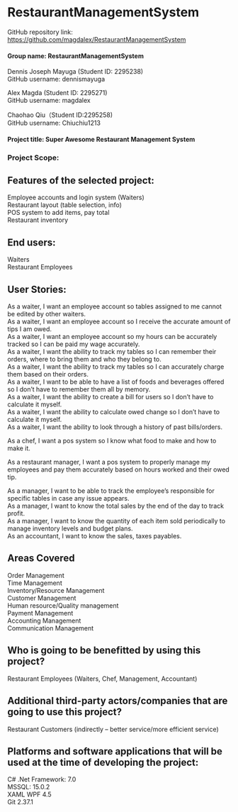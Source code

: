# RestaurantManagementSystem

GitHub repository link: https://github.com/magdalex/RestaurantManagementSystem  

#### Group name: RestaurantManagementSystem  
Dennis Joseph Mayuga (Student ID: 2295238)  
GitHub username: dennismayuga  

Alex Magda (Student ID: 2295271)  
GitHub username: magdalex  

Chaohao Qiu（Student ID:2295258)   
GitHub username: Chiuchiu1213  

#### Project title: Super Awesome Restaurant Management System  

### Project Scope:

## Features of the selected project:
Employee accounts and login system (Waiters)  
Restaurant layout (table selection, info)  
POS system to add items, pay total  
Restaurant inventory  

## End users:
Waiters  
Restaurant Employees  

## User Stories:
As a waiter, I want an employee account so tables assigned to me cannot be edited by other waiters.  
As a waiter, I want an employee account so I receive the accurate amount of tips I am owed.  
As a waiter, I want an employee account so my hours can be accurately tracked so I can be paid my wage accurately.  
As a waiter, I want the ability to track my tables so I can remember their orders, where to bring them and who they belong to.  
As a waiter, I want the ability to track my tables so I can accurately charge them based on their orders.  
As a waiter, I want to be able to have a list of foods and beverages offered so I don’t have to remember them all by memory.  
As a waiter, I want the ability to create a bill for users so I don’t have to calculate it myself.  
As a waiter, I want the ability to calculate owed change so I don’t have to calculate it myself.  
As a waiter, I want the ability to look through a history of past bills/orders.  

As a chef, I want a pos system so I know what food to make and how to make it.  

As a restaurant manager, I want a pos system to properly manage my employees and pay them accurately based on hours worked and their owed tip.   

As a manager, I want to be able to track the employee’s responsible for specific tables in case any issue appears.  
As a manager, I want to know the total sales by the end of the day to track profit.   
As a manager, I want to know the quantity of each item sold periodically to manage inventory levels and budget plans.   
As an accountant, I want to know the sales, taxes payables.  

## Areas Covered
Order Management  
Time Management  
Inventory/Resource Management  
Customer Management  
Human resource/Quality management  
Payment Management  
Accounting Management  
Communication Management  

## Who is going to be benefitted by using this project?
Restaurant Employees (Waiters, Chef, Management, Accountant)  
## Additional third-party actors/companies that are going to use this project?
Restaurant Customers  (indirectly – better service/more efficient service)  

## Platforms and software applications that will be used at the time of developing the project:	
C# .Net Framework: 7.0  
MSSQL: 15.0.2  
XAML WPF 4.5  
Git 2.37.1  





